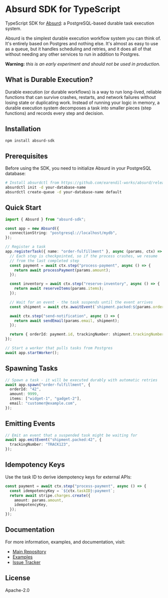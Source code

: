 # Absurd SDK for TypeScript

TypeScript SDK for [Absurd](https://github.com/earendil-works/absurd): a PostgreSQL-based durable task execution system.

Absurd is the simplest durable execution workflow system you can think of. It's entirely based on Postgres and nothing else. It's almost as easy to use as a queue, but it handles scheduling and retries, and it does all of that without needing any other services to run in addition to Postgres.

**Warning:** _this is an early experiment and should not be used in production._

## What is Durable Execution?

Durable execution (or durable workflows) is a way to run long-lived, reliable functions that can survive crashes, restarts, and network failures without losing state or duplicating work. Instead of running your logic in memory, a durable execution system decomposes a task into smaller pieces (step functions) and records every step and decision.

## Installation

```bash
npm install absurd-sdk
```

## Prerequisites

Before using the SDK, you need to initialize Absurd in your PostgreSQL database:

```bash
# Install absurdctl from https://github.com/earendil-works/absurd/releases
absurdctl init -d your-database-name
absurdctl create-queue -d your-database-name default
```

## Quick Start

```typescript
import { Absurd } from "absurd-sdk";

const app = new Absurd({
  connectionString: "postgresql://localhost/mydb",
});

// Register a task
app.registerTask({ name: "order-fulfillment" }, async (params, ctx) => {
  // Each step is checkpointed, so if the process crashes, we resume
  // from the last completed step
  const payment = await ctx.step("process-payment", async () => {
    return await processPayment(params.amount);
  });

  const inventory = await ctx.step("reserve-inventory", async () => {
    return await reserveItems(params.items);
  });

  // Wait for an event - the task suspends until the event arrives
  const shipment = await ctx.awaitEvent(`shipment.packed:${params.orderId}`);

  await ctx.step("send-notification", async () => {
    return await sendEmail(params.email, shipment);
  });

  return { orderId: payment.id, trackingNumber: shipment.trackingNumber };
});

// Start a worker that pulls tasks from Postgres
await app.startWorker();
```

## Spawning Tasks

```typescript
// Spawn a task - it will be executed durably with automatic retries
await app.spawn("order-fulfillment", {
  orderId: "42",
  amount: 9999,
  items: ["widget-1", "gadget-2"],
  email: "customer@example.com",
});
```

## Emitting Events

```typescript
// Emit an event that a suspended task might be waiting for
await app.emitEvent("shipment.packed:42", {
  trackingNumber: "TRACK123",
});
```

## Idempotency Keys

Use the task ID to derive idempotency keys for external APIs:

```typescript
const payment = await ctx.step("process-payment", async () => {
  const idempotencyKey = `${ctx.taskID}:payment`;
  return await stripe.charges.create({
    amount: params.amount,
    idempotencyKey,
  });
});
```

## Documentation

For more information, examples, and documentation, visit:

- [Main Repository](https://github.com/earendil-works/absurd)
- [Examples](https://github.com/earendil-works/absurd/tree/main/sdks/typescript/examples)
- [Issue Tracker](https://github.com/earendil-works/absurd/issues)

## License

Apache-2.0
